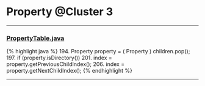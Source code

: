 # Property @Cluster 3

***

### [PropertyTable.java](https://searchcode.com/codesearch/view/15642249/)
{% highlight java %}
194. Property property = ( Property ) children.pop();
197. if (property.isDirectory())
201. index = property.getPreviousChildIndex();
206. index = property.getNextChildIndex();
{% endhighlight %}

***

